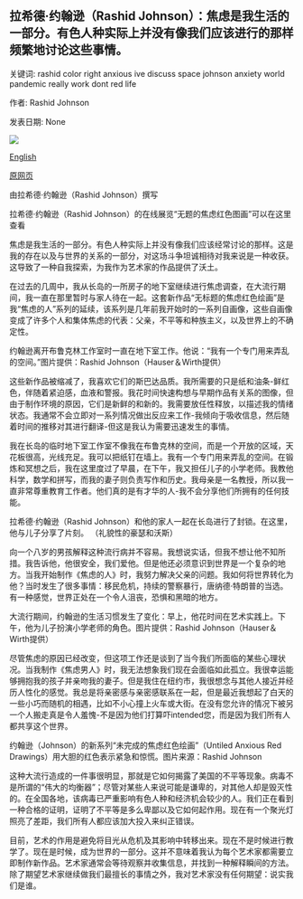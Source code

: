 ## 拉希德·约翰逊（Rashid Johnson）：焦虑是我生活的一部分。有色人种实际上并没有像我们应该进行的那样频繁地讨论这些事情。

关键词: rashid color right anxious ive discuss space johnson anxiety world pandemic really work dont red life

作者: Rashid Johnson

发表日期: None

![](https://cdn.cnn.com/cnnnext/dam/assets/200501225127-rashid-johnson-quarantine-05-super-tease.jpg)

[English](Rashid%20Johnson%3A%20%27Anxiety%20is%20part%20of%20my%20life.%20It%27s%20something%20that%20people%20of%20color%20don%27t%20really%20discuss%20as%20often%20as%20we%20should%27.md)

[原网页](https://edition.cnn.com/style/article/rashid-johnson-personal-essay-anxiety/index.html)

由拉希德·约翰逊（Rashid Johnson）撰写

拉希德·约翰逊（Rashid Johnson）的在线展览“无题的焦虑红色图画”可以在这里查看

焦虑是我生活的一部分。有色人种实际上并没有像我们应该经常讨论的那样。这是我的存在以及与世界的关系的一部分，对这场斗争坦诚相待对我来说是一种收获。这导致了一种自我探索，为我作为艺术家的作品提供了沃土。

在过去的几周中，我从长岛的一所房子的地下室继续进行焦虑调查，在大流行期间，我一直在那里暂时与家人待在一起。这套新作品“无标题的焦虑红色绘画”是我“焦虑的人”系列的延续，该系列是几年前我开始时的一系列自画像，这些自画像变成了许多个人和集体焦虑的代表：父亲，不平等和种族主义，以及世界上的不确定性。

约翰逊离开布鲁克林工作室时一直在地下室工作。他说：“我有一个专门用来弄乱的空间。”图片提供：Rashid Johnson（Hauser＆Wirth提供）

这些新作品被缩减了，我喜欢它们的斯巴达品质。我所需要的只是纸和油条-鲜红色，伴随着紧迫感，血液和警报。我花时间快速构想与早期作品有关系的图像，但由于制作环境的原因，它们是新鲜的和新的。我需要放任性释放，以描述我的情绪状态。我通常不会立即对一系列情况做出反应来工作-我倾向于吸收信息，然后随着时间的推移对其进行翻译-但这是我认为需要迅速发生的事情。

我在长岛的临时地下室工作室不像我在布鲁克林的空间，而是一个开放的区域，天花板很高，光线充足。我可以把纸钉在墙上。我有一个专门用来弄乱的空间。在锻炼和冥想之后，我在这里度过了早晨，在下午，我又担任儿子的小学老师。我教他科学，数学和拼写，而我的妻子则负责写作和历史。我母亲是一名教授，所以我一直非常尊重教育工作者。他们真的是有才华的人-我不会分享他们所拥有的任何技能。

拉希德·约翰逊（Rashid Johnson）和他的家人一起在长岛进行了封锁。在这里，他与儿子分享了片刻。 （礼貌性的豪瑟和沃斯）

向一个八岁的男孩解释这种流行病并不容易。我想说实话，但我不想让他不知所措。我告诉他，他很安全，我们爱他。但是他还必须意识到世界是一个复杂的地方。当我开始制作《焦虑的人》时，我努力解决父亲的问题。我如何将世界转化为他？当时发生了很多事情：移民危机，持续的警察暴行，唐纳德·特朗普的当选。有一种感觉，世界正处在一个令人沮丧，恐惧和黑暗的地方。

大流行期间，约翰逊的生活习惯发生了变化：早上，他花时间在艺术实践上。下午，他为儿子扮演小学老师的角色。图片提供：Rashid Johnson（Hauser＆Wirth提供）

尽管焦虑的原因已经改变，但这项工作还是谈到了当今我们所面临的某些心理状况。当我制作《焦虑男人》时，我无法想象我们现在会面临如此孤立。我很幸运能够拥抱我的孩子并亲吻我的妻子。但是我住在纽约市，我很想念与其他人接近并经历人性化的感觉。我总是将亲密感与亲密感联系在一起，但是最近我想起了白天的一些小巧而随机的相遇，比如不小心撞上火车或大街。在没有您允许的情况下被另一个人搬走真是令人羞愧-不是因为他们打算吓intended您，而是因为我们所有人都共享这个世界。

约翰逊（Johnson）的新系列“未完成的焦虑红色绘画”（Untiled Anxious Red Drawings）用大胆的红色表示紧急和惊慌。图片来源：Rashid Johnson

这种大流行造成的一件事很明显，那就是它如何揭露了美国的不平等现象。病毒不是所谓的“伟大的均衡器”；尽管对某些人来说可能是谦卑的，对其他人却是毁灭性的。在全国各地，该病毒已严重影响有色人种和经济机会较少的人。我们正在看到一种合格的证明，证明了不平等是多么卑鄙以及它如何起作用。现在有一个聚光灯照亮了差距，我们所有人都应该加大投入来纠正错误。

目前，艺术的作用是避免将目光从危机及其影响中转移出来。现在不是时候进行教学了。现在是时候，成为世界的一部分。这并不意味着我认为每个艺术家都需要立即制作新作品。艺术家通常会等待观察并收集信息，并找到一种解释瞬间的方法。除了期望艺术家继续做我们最擅长的事情之外，我对艺术家没有任何期望：说实我们是谁。